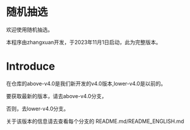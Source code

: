 # 随机抽选
欢迎使用随机抽选。

本程序由zhangxuan开发，于2023年11月1日启动，此为完整版本。

# Introduce

在仓库的above-v4.0是我们新开发的v4.0版本,lower-v4.0是以前的。

要获取最新的版本，请去above-v4.0分支，

否则，去lower-v4.0分支。

关于该版本的信息请去查看每个分支的 README.md/README_ENGLISH.md

